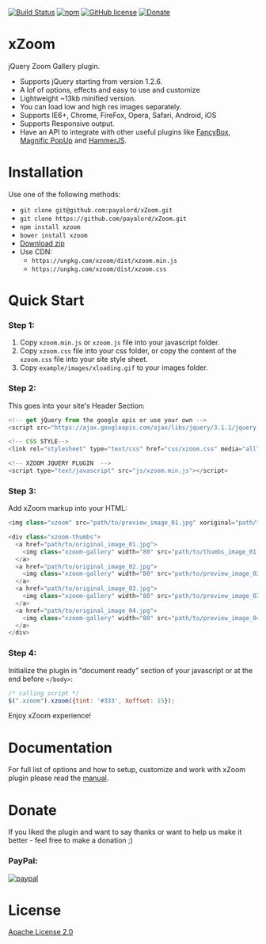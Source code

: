 [![Build Status](https://travis-ci.org/payalord/xZoom.svg?branch=master)](https://travis-ci.org/payalord/xZoom) [![npm](https://img.shields.io/npm/v/xzoom.svg)](https://www.npmjs.com/package/xzoom) [![GitHub license](https://img.shields.io/badge/license-Apache%202-blue.svg)](https://raw.githubusercontent.com/payalord/xZoom/master/LICENSE) [![Donate](https://img.shields.io/badge/Donate-PayPal-green.svg)](https://www.paypal.com/cgi-bin/webscr?cmd=_s-xclick&hosted_button_id=ASVGPLVSMYY6U)

# xZoom

jQuery Zoom Gallery plugin.
* Supports jQuery starting from version 1.2.6.
* A lof of options, effects and easy to use and customize
* Lightweight ~13kb minified version.
* You can load low and high res images separately.
* Supports IE6+, Chrome, FireFox, Opera, Safari, Android, iOS
* Supports Responsive output.
* Have an API to integrate with other useful plugins like [FancyBox](http://www.fancyapps.com/fancybox/), [Magnific PopUp](http://dimsemenov.com/plugins/magnific-popup/) and [HammerJS](http://hammerjs.github.io/).

# Installation

Use one of the following methods:
* `git clone git@github.com:payalord/xZoom.git`
* `git clone https://github.com/payalord/xZoom.git`
* `npm install xzoom`
* `bower install xzoom`
* [Download zip](https://github.com/payalord/xZoom/archive/master.zip)
* Use CDN:
  * `https://unpkg.com/xzoom/dist/xzoom.min.js`
  * `https://unpkg.com/xzoom/dist/xzoom.css`

# Quick Start

### Step 1:
1. Copy `xzoom.min.js` or `xzoom.js` file into your javascript folder.
2. Copy `xzoom.css` file into your css folder, or copy the content of the `xzoom.css` file into your site style sheet.
3. Copy `example/images/xloading.gif` to your images folder.

### Step 2:
This goes into your site's Header Section:
```javascript
<!-- get jQuery from the google apis or use your own -->
<script src="https://ajax.googleapis.com/ajax/libs/jquery/3.1.1/jquery.min.js"></script>

<!-- CSS STYLE-->
<link rel="stylesheet" type="text/css" href="css/xzoom.css" media="all" />

<!-- XZOOM JQUERY PLUGIN  -->
<script type="text/javascript" src="js/xzoom.min.js"></script>
```

### Step 3:
Add xZoom markup into your HTML:
```javascript
<img class="xzoom" src="path/to/preview_image_01.jpg" xoriginal="path/to/original_image_01.jpg" />

<div class="xzoom-thumbs">
  <a href="path/to/original_image_01.jpg">
    <img class="xzoom-gallery" width="80" src="path/to/thumbs_image_01.jpg"  xpreview="path/to/preview_image_01.jpg">
  </a>
  <a href="path/to/original_image_02.jpg">
    <img class="xzoom-gallery" width="80" src="path/to/preview_image_02.jpg">
  </a>
  <a href="path/to/original_image_03.jpg">
    <img class="xzoom-gallery" width="80" src="path/to/preview_image_03.jpg">
  </a>
  <a href="path/to/original_image_04.jpg">
    <img class="xzoom-gallery" width="80" src="path/to/preview_image_04.jpg">
  </a>
</div>
```

### Step 4:
Initialize the plugin in "document ready" section of your javascript or at the end before `</body>`:
```javascript
/* calling script */
$(".xzoom").xzoom({tint: '#333', Xoffset: 15});
```

Enjoy xZoom experience!

# Documentation
For full list of options and how to setup, customize and work with xZoom plugin please read the [manual](doc/manual.md).

# Donate
If you liked the plugin and want to say thanks or want to help us make it better - feel free to make a donation ;)  

### PayPal:
[![paypal](https://www.paypalobjects.com/en_US/i/btn/btn_donateCC_LG.gif)](https://www.paypal.com/cgi-bin/webscr?cmd=_s-xclick&hosted_button_id=ASVGPLVSMYY6U)

# License
[Apache License 2.0](LICENSE)
